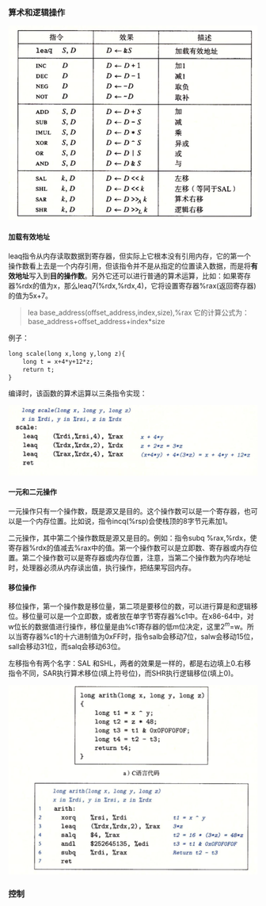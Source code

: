 ### 算术和逻辑操作

![](../images/cs/11.png)

#### 加载有效地址

leaq指令从内存读取数据到寄存器，但实际上它根本没有引用内存，它的第一个操作数看上去是一个内存引用，但该指令并不是从指定的位置读入数据，而是将**有效地址**写入到**目的操作数**。另外它还可以进行普通的算术运算，比如：如果寄存器%rdx的值为x，那么leaq7(%rdx,%rdx,4)，它将设置寄存器%rax(返回寄存器)的值为5x+7。

> lea base_address(offset_address,index,size),%rax  它的计算公式为：base_address+offset_address+index*size

例子：

```
long scale(long x,long y,long z){
    long t = x+4*y+12*z;
    return t;
}
```

编译时，该函数的算术运算以三条指令实现：

![](../images/cs/12.png)

#### 一元和二元操作

一元操作只有一个操作数，既是源又是目的。这个操作数可以是一个寄存器，也可以是一个内存位置。比如说，指令incq(%rsp)会使栈顶的8字节元素加1。

二元操作，其中第二个操作数既是源又是目的。例如：指令subq %rax,%rdx，使寄存器%rdx的值减去%rax中的值。第一个操作数可以是立即数、寄存器或内存位置。第二个操作数可以是寄存器或内存位置，注意，当第二个操作数为内存地址时，处理器必须从内存读出值，执行操作，把结果写回内存。

#### 移位操作

移位操作，第一个操作数是移位量，第二项是要移位的数，可以进行算是和逻辑移位。移位量可以是一个立即数，或者放在单字节寄存器%c1中。在x86-64中，对w位长的数据值进行操作，移位量是由%c1寄存器的低m位决定，这里2$^m$=w。所以当寄存器%c1的十六进制值为0xFF时，指令salb会移动7位，salw会移动15位，sall会移动31位，而salq会移动63位。

左移指令有两个名字：SAL 和SHL，两者的效果是一样的，都是右边填上0.右移指令不同，SAR执行算术移位(填上符号位)，而SHR执行逻辑移位(填上0)。

![](../images/cs/13.png)

### 控制

